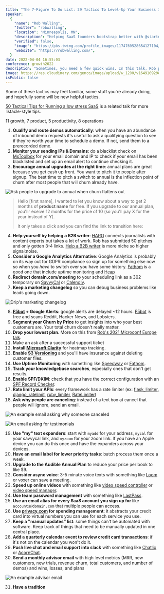 ```yaml
---
title: "The 7-Figure To Do List: 29 Tactics To Level-Up Your Business In 60 Minutes or Less"
speaker:
  {
    "name": "Rob Walling",
    "twitter": "robwalling",
    "location": "Minneapolis, MN",
    "description": "Helping SaaS founders bootstrap better with @startupspod, @microconf, @tinyseedfund & https://t.co/XLtLgXS1Nh. Created @getdrip.",
    "verified": false,
    "image": "https://pbs.twimg.com/profile_images/1174760528654127104/7EWIp-8-.jpg",
    "website": "https://robwalling.com/",
  }
date: 2022-04-04 16:55:03
conference: growth2022
description: "Sometimes, you need a few quick wins. In this talk, Rob presents 29 tactics to level up your business, each designed to take less than an hour (with many under 10 minutes). These are gathered from his experience building companies, and the experience of other successful SaaS founders."
image: https://res.cloudinary.com/genco/image/upload/w_1200/v1649109298/c/vbym.jpg
isPublic: false
---
```


Some of these tactics may feel familiar, some stuff you're already doing, and hopefully some will be new helpful tactics.

[50 Tactical Tips for Running a low stress SaaS](/marc-tobias-metten) is a related talk for more listacle-style tips.

11 growth, 7 product, 5 productivity, 8 operations

1. **Qualify and route demos automatically**: when you have an abundance of inbound demo requests it's useful to ask a qualifying question to see if they're worth your time to schedule a demo. If not, send them to a prerecorded demo.
2. **Monitor your sending IPs & Domains**: do a blacklist check on [MxToolbox](https://mxtoolbox.com/SuperTool.aspx) for your email domain and IP to check if your email has been blacklisted and set up an email alert to continue checking it.
3. **Encourage annual upgrades at the right time**: annual plans are great because you get cash up front. You want to pitch it to people after signup. The best time to pitch a switch to annual is the inflection point of churn after most people that will churn already have.

![Ask people to upgrade to annual when churn flattens out](https://res.cloudinary.com/genco/image/upload/w_1200/v1649109897/c/qBn7.jpg)

> Hello [first name],
> I wanted to let you know about a way to get 2 months of **product name** for free. If you upgrade to our annual plan, you'llr eceive 12 months for the price of 10 (so you'll pay X for the year instead of Y).
>
> It only takes a click and you can find the link to transition here:

4. **Help yourself by helping a B2B writer**: [HARO](https://www.helpareporter.com/) connects journalists with content experts but takes a lot of work. Rob has submitted 50 pitches and only gotten 3-4 links. [Help a B2B writer](https://helpab2bwriter.com/) is more niche so higher signal:noise.
5. **Consider a Google Analytics Alternative**: Google Analytics is probably on its way out for GDPR compliance so sign up for something else now so when you _have_ to switch over you have some history. [Fathom](https://www.fathomhq.com/) is a good one that include uptime monitoring and [Heap](https://heap.io)
6. **Redirect domain.com/meeting** to your scheduling link as a 302 temporary on [SavvyCal](https://savvycal.com/) or [Calendly](https://calendly.com/).
7. **Keep a marketing changelog** so you can debug business problems like leads going down.

![Drip's marketing changelog](https://res.cloudinary.com/genco/image/upload/w_1200/v1649109409/c/m1mC.jpg)

8. **[F5bot](https://f5bot.com/) + Google Alerts**: google alerts are delayed ~12 hours. [F5bot](https://f5bot.com/) is free and scans Reddit, Hacker News, and Lobsters.
9. **Segment your Churn by Price** to get insights into who your best customers are. Your total churn doesn't really matter.
10. **Drop your lowest plan**. More on this from [Rob's 2021 Microconf Europe talk](/rob-walling-2021).
11. Make an ask after a successful support ticket
12. **Install [Microsoft Clarity](https://clarity.microsoft.com/)** for heatmap tracking.
13. **Enable [S3 Versioning](https://docs.aws.amazon.com/AmazonS3/latest/userguide/Versioning.html)** and you'll have insurance against deleting customer files.
14. **Use Uptime Monitoring** with something like [Speedway](https://www.speedway.app/) or [Fathom](https://www.fathomhq.com/).
15. **Track your knowledgebase searches**, especially ones that don't get results.
16. **Enable SPF/DKIM**: check that you have the correct configuration with an [SPF Record Checker](https://www.dmarcanalyzer.com/spf/checker/).
17. **Rate limit your APIs**: every framework has a rate limiter (ex: [flask_limiter](https://pypi.org/project/Flask-Limiter/), [django_ratelimit](https://django-ratelimit.readthedocs.io/en/stable/), [ruby_limiter](https://github.com/Shopify/limiter), [RateLimiter](https://laravel.com/docs/9.x/rate-limiting))
18. **Ask why people are canceling**: instead of a text box at cancel that people will ignore, send an email.

![An example email asking why someone canceled](https://res.cloudinary.com/genco/image/upload/w_1200/v1649109987/c/g7Yk.jpg)

![An email asking for testimonials](https://res.cloudinary.com/genco/image/upload/w_1200/v1649110030/c/ZiC9.jpg)

19. **Use "my" text expanders**: start with `myadd` for your address, `mycal` for your savvycal link, and `myzoom` for your zoom link. If you have an Apple device you can do this once and have the expanders across your devices.
20. **Have an email label for lower priority tasks**: batch process them once a week.
21. **Upgrade to the Audible Annual Plan** to reduce your price per book to like $9.
22. **Consider async voice**: 3-5 minute voice texts with something like [Loom](https://www.loom.com/) or [voxer](https://www.voxer.com/) can save a meeting.
23. **Speed up online videos** with something like [video speed controller](https://chrome.google.com/webstore/detail/video-speed-controller/nffaoalbilbmmfgbnbgppjihopabppdk) or [video speed manager](https://chrome.google.com/webstore/detail/video-speed-manager/fkopaaikpmfhpmoobnmklgmcgmhgfkcd).
24. **Use team password management** with something like [LastPass](https://www.lastpass.com/).
25. **Use an email alias for every SaaS account you sign up for** like `accounts@domain.com` that multiple people can access.
26. **Use [privacy.com](https://privacy.com/) for spending management**: it abstracts your credit card into virtual numbers you can use for each service you use.
27. **Keep a "manual updates" list**: some things can't be automated with software. Keep track of things that need to be manually updated in one central place.
28. **Add a quarterly calendar event to review credit card transactions**: if it's not on the calendar you won't do it.
29. **Push live chat and email support into slack** with something like [Chatlio](https://chatlio.com/) or [AcornChat](https://acornchat.com/).
30. **Send a monthly advisor email** with high level metrics (MRR, new customers, new trials, revenue churn, total customers, and number of demos) and wins, losses, and plans

![An example advisor email](https://res.cloudinary.com/genco/image/upload/w_1200/v1649109863/c/fTa4.jpg)

31. **Have a tradition**
